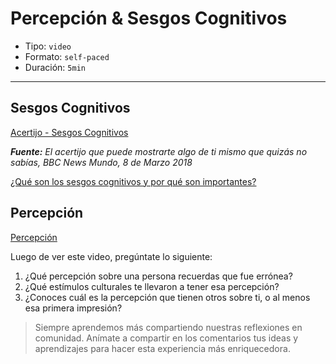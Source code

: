 # Percepción & Sesgos Cognitivos

* Tipo: `video`
* Formato: `self-paced`
* Duración: `5min`

***
## Sesgos Cognitivos

[Acertijo - Sesgos Cognitivos](https://youtu.be/AYRg2DPj-FM)

***Fuente:*** *El acertijo que puede mostrarte algo de ti mismo que quizás no sabías, BBC News Mundo, 8 de Marzo 2018*

[¿Qué son los sesgos cognitivos y por qué son importantes?](https://www.brainvestigations.com/neurociencia/sesgo-cognitivo-negocios/)

## Percepción

[Percepción](https://vimeo.com/368066649)

Luego de ver este video, pregúntate lo siguiente:

1. ¿Qué percepción sobre una persona recuerdas que fue errónea?
2. ¿Qué estímulos culturales te llevaron a tener esa percepción?
3. ¿Conoces cuál es la percepción que tienen otros sobre ti, o al menos esa primera impresión?

> Siempre aprendemos más compartiendo nuestras reflexiones en comunidad. Anímate a compartir en los comentarios tus ideas y aprendizajes para hacer esta experiencia más enriquecedora. 
